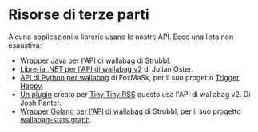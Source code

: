 Risorse di terze parti
======================

Alcune applicazioni o librerie usano le nostre API. Ecco una lista non
esaustiva:

-   [Wrapper Java per l'API di
    wallabag](https://github.com/Strubbl/jWallabag) di Strubbl.
-   [Libreria .NET per l'API di wallabag
    v2](https://github.com/jlnostr/wallabag-api) di Julian Oster.
-   [API di Python per
    wallabag](https://github.com/foxmask/wallabag_api) di FoxMaSk, per
    il suo progetto [Trigger Happy](https://blog.trigger-happy.eu/).
-   [Un plugin](https://github.com/joshp23/ttrss-to-wallabag-v2) creato
    per [Tiny Tiny RSS](https://tt-rss.org/gitlab/fox/tt-rss/wikis/home)
    questo usa l'API di wallabag v2. Di Josh Panter.
-   [Wrapper Golang per l'API di
    wallabag](https://github.com/Strubbl/wallabago) di Strubbl, per il
    suo progetto [wallabag-stats
    graph](https://github.com/Strubbl/wallabag-stats).

